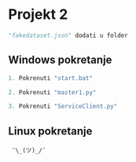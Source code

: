 # Projekt 2

```py
"fakedataset.json" dodati u folder
```

## Windows pokretanje

```py
1. Pokrenuti "start.bat"
```

```py
2. Pokrenuti "master1.py"
```

```py
3. Pokrenuti "ServiceClient.py"
```

## Linux pokretanje

```
 ¯\_(ツ)_/¯
```

